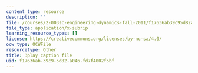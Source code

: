```yaml
---
content_type: resource
description: ''
file: /courses/2-003sc-engineering-dynamics-fall-2011/f17636ab39c95d82a046fd7f4002f5bf_mB_rrEN_Ltc.vtt
file_type: application/x-subrip
learning_resource_types: []
license: https://creativecommons.org/licenses/by-nc-sa/4.0/
ocw_type: OCWFile
resourcetype: Other
title: 3play caption file
uid: f17636ab-39c9-5d82-a046-fd7f4002f5bf
---
```

